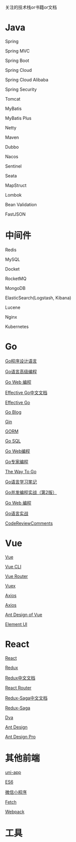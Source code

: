 关注的技术栈or书籍or文档

# Java
Spring

Spring MVC

Spring Boot

Spring Cloud

Spring Cloud Alibaba

Spring Security

Tomcat 

MyBatis

MyBatis Plus

Netty

Maven

Dubbo

Nacos

Sentinel

Seata

MapStruct

Lombok

Bean Validation

FastJSON

# 中间件
Redis

MySQL

Docket

RocketMQ

MongoDB

ElasticSearch(Logstash, Kibana)

Lucene

Nginx

Kubernetes

# Go

[Go程序设计语言](https://books.studygolang.com/gopl-zh/)

[Go语言高级编程](https://chai2010.cn/advanced-go-programming-book/)

[Go Web 编程](https://learnku.com/docs/build-web-application-with-golang?dt_platform=wechat_friends&dt_dapp=1)

[Effective Go中文文档](https://learnku.com/docs/effective-go/2020)

[Effective Go](https://golang.org/doc/effective_go)

[Go Blog](https://learnku.com/docs/go-blog)

[Gin](https://learnku.com/docs/gin-gonic/2019)

[GORM](https://learnku.com/docs/gorm/v2)

[Go SQL](https://learnku.com/docs/go-database-sql)

[Go Web编程](https://github.com/astaxie/build-web-application-with-golang/blob/master/zh/preface.md)

[Go专家编程](https://book.douban.com/subject/35144587/)

[The Way To Go](https://book.douban.com/subject/10558892/)

[Go语言学习笔记](https://book.douban.com/subject/26832468/)

[Go并发编程实战（第2版）](https://book.douban.com/subject/27016236/)

[Go Web 编程](https://book.douban.com/subject/27204133/)

[Go语言实战](https://book.douban.com/subject/27015617/)

[CodeReviewComments](https://github.com/golang/go/wiki/CodeReviewComments)

# Vue
[Vue](https://cn.vuejs.org/)

[Vue CLI](https://cli.vuejs.org/zh/)

[Vue Router](https://router.vuejs.org/zh/)

[Vuex](https://vuex.vuejs.org/zh/)

[Axios](http://www.axios-js.com/)

[Axios](http://www.axios-js.com/)

[Ant Design of Vue](https://www.antdv.com/docs/vue/introduce-cn/)

[Element UI](https://element-plus.gitee.io/#/zh-CN)

# React

[React](https://react.docschina.org/)

[Redux](https://redux.js.org/)

[Redux中文文档](https://www.redux.org.cn/)

[React Router](https://reactrouter.com/web/guides/quick-start)

[Redux-Saga中文文档](https://redux-saga-in-chinese.js.org/)

[Redux-Saga](https://redux-saga.js.org/docs/About)

[Dva](https://dvajs.com/)

[Ant Design](https://ant.design/docs/react/introduce-cn)

[Ant Design Pro](https://pro.ant.design/docs/getting-started-cn)

# 其他前端
[uni-app](https://uniapp.dcloud.io/)

[ES6](https://es6.ruanyifeng.com/)

[微信小程序](https://developers.weixin.qq.com/miniprogram/dev/framework/)

[Fetch](https://developer.mozilla.org/zh-CN/docs/Web/API/Fetch_API/Using_Fetch)

[Webpack](https://webpack.docschina.org/concepts/)

# 工具

